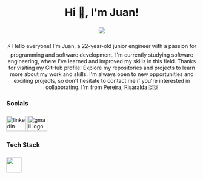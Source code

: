 <h1 align="center">Hi 👋, I'm Juan!</h1>

###

<div align="center">
  <img src="https://readme-typing-svg.herokuapp.com/?font=Baloo2+Code&size=22&duration=3000&pause=1000&color=EBDEF0&center=true&vCenter=true&width=440&lines=+Ingeniero+Junior;+Database+Administrator;" />
</div>


###

<p align="center">⚡️ Hello everyone! I'm Juan, a 22-year-old junior engineer with a passion for programming and software development. I'm currently studying software engineering, where I've learned and improved my skills in this field. Thanks for visiting my GitHub profile! Explore my repositories and projects to learn more about my work and skills. I'm always open to new opportunities and exciting projects, so don't hesitate to contact me if you're interested in collaborating. I'm from Pereira, Risaralda 🇨🇴 </p>

###



<h3 align="left">Socials</h3>

###

<div align="left">
  <a href="https://www.linkedin.com/in/juan-rengifo-702a6a306/" target="_blank">
    <img src="https://raw.githubusercontent.com/maurodesouza/profile-readme-generator/master/src/assets/icons/social/linkedin/default.svg" width="52" height="40" alt="linkedin logo"  />
  </a>
  <a href="mailto:medrandajuan843@gmail.com" target="_blank">
    <img src="https://raw.githubusercontent.com/maurodesouza/profile-readme-generator/master/src/assets/icons/social/gmail/default.svg" width="52" height="40" alt="gmail logo"  />
  </a>
</div>

###

<h3 align="left">Tech Stack</h3>

###

<div align="left">
  <a href="https://skillicons.dev">
    <img src="https://skillicons.dev/icons?i=html,css,react,angular,javascript,php,git,mysql"
     height="40" />
  </a>
</p>

 
 
</div>

###
